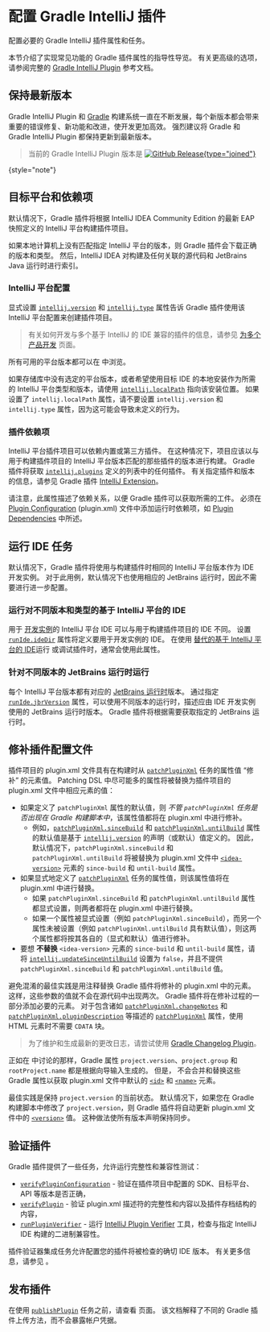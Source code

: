 # 配置 Gradle IntelliJ 插件

<!-- Copyright 2000-2023 JetBrains s.r.o. and contributors. Use of this source code is governed by the Apache 2.0 license. -->

<link-summary>配置必要的 Gradle IntelliJ 插件属性和任务。</link-summary>

本节介绍了实现常见功能的 Gradle 插件属性的指导性导览。
有关更高级的选项，请参阅完整的 [Gradle IntelliJ Plugin](tools_gradle_intellij_plugin.md) 参考文档。

## 保持最新版本

Gradle IntelliJ Plugin 和 [Gradle](https://gradle.org/install/) 构建系统一直在不断发展，每个新版本都会带来重要的错误修复、新功能和改进，使开发更加高效。
强烈建议将 Gradle 和 Gradle IntelliJ Plugin 都保持更新到最新版本。

> 当前的 Gradle IntelliJ Plugin 版本是 [![GitHub Release](https://img.shields.io/github/release/jetbrains/gradle-intellij-plugin.svg?style=flat-square){type="joined"}](https://github.com/jetbrains/gradle-intellij-plugin/releases)
>
{style="note"}

## 目标平台和依赖项

默认情况下，Gradle 插件将根据 IntelliJ IDEA Community Edition 的最新 EAP 快照定义的 IntelliJ 平台构建插件项目。

如果本地计算机上没有匹配指定 IntelliJ 平台的版本，则 Gradle 插件会下载正确的版本和类型。
然后，IntelliJ IDEA 对构建及任何关联的源代码和 JetBrains Java 运行时进行索引。

### IntelliJ 平台配置

显式设置 [`intellij.version`](tools_gradle_intellij_plugin.md#intellij-extension-version) 和 [`intellij.type`](tools_gradle_intellij_plugin.md#intellij-extension-type) 属性告诉 Gradle 插件使用该 IntelliJ 平台配置来创建插件项目。

> 有关如何开发与多个基于 IntelliJ 的 IDE 兼容的插件的信息，请参见 [为多个产品开发](dev_alternate_products.md) 页面。
>

所有可用的平台版本都可以在 [](intellij_artifacts.md) 中浏览。

如果存储库中没有选定的平台版本，或者希望使用目标 IDE 的本地安装作为所需的 IntelliJ 平台类型和版本，请使用 [`intellij.localPath`](tools_gradle_intellij_plugin.md#intellij-extension-localpath) 指向该安装位置。
如果设置了 `intellij.localPath` 属性，请不要设置 `intellij.version` 和 `intellij.type` 属性，因为这可能会导致未定义的行为。

### 插件依赖项

IntelliJ 平台插件项目可以依赖内置或第三方插件。
在这种情况下，项目应该以与用于构建插件项目的 IntelliJ 平台版本匹配的那些插件的版本进行构建。
Gradle 插件将获取 [`intellij.plugins`](tools_gradle_intellij_plugin.md#intellij-extension-plugins) 定义的列表中的任何插件。
有关指定插件和版本的信息，请参见 Gradle 插件 [IntelliJ Extension](tools_gradle_intellij_plugin.md#configuration-intellij-extension)。

请注意，此属性描述了依赖关系，以便 Gradle 插件可以获取所需的工件。
必须在 [Plugin Configuration](plugin_configuration_file.md) (<path>plugin.xml</path>) 文件中添加运行时依赖项，如 [Plugin Dependencies](plugin_dependencies.md#3-dependency-declaration-in-pluginxml) 中所述。

## 运行 IDE 任务

默认情况下，Gradle 插件将使用与构建插件时相同的 IntelliJ 平台版本作为 IDE 开发实例。
对于此用例，默认情况下也使用相应的 JetBrains 运行时，因此不需要进行进一步配置。

### 运行对不同版本和类型的基于 IntelliJ 平台的 IDE

用于 [开发实例](ide_development_instance.md)的 IntelliJ 平台 IDE 可以与用于构建插件项目的 IDE 不同。
设置 [`runIde.ideDir`](tools_gradle_intellij_plugin.md#tasks-runide-idedir) 属性将定义要用于开发实例的 IDE。
在使用 [替代的基于 IntelliJ 平台的 IDE](intellij_platform.md#ides-based-on-the-intellij-platform)运行 或调试插件时，通常会使用此属性。

### 针对不同版本的 JetBrains 运行时运行

每个 IntelliJ 平台版本都有对应的 [JetBrains 运行时](ide_development_instance.md#using-a-jetbrains-runtime-for-the-development-instance)版本。
通过指定 [`runIde.jbrVersion`](tools_gradle_intellij_plugin.md#tasks-runide-jbrversion) 属性，可以使用不同版本的运行时，描述应由 IDE 开发实例使用的 JetBrains 运行时版本。
Gradle 插件将根据需要获取指定的 JetBrains 运行时。

## 修补插件配置文件

插件项目的 <path>plugin.xml</path> 文件具有在构建时从 [`patchPluginXml`](tools_gradle_intellij_plugin.md#tasks-patchpluginxml) 任务的属性值 “修补” 的元素值。
Patching DSL 中尽可能多的属性将被替换为插件项目的 <path>plugin.xml</path> 文件中相应元素的值：
* 如果定义了 `patchPluginXml` 属性的默认值，则 _不管 `patchPluginXml` 任务是否出现在 Gradle 构建脚本中_，该属性值都将在 <path>plugin.xml</path> 中进行修补。
  * 例如，[`patchPluginXml.sinceBuild`](tools_gradle_intellij_plugin.md#tasks-patchpluginxml-sincebuild) 和 [`patchPluginXml.untilBuild`](tools_gradle_intellij_plugin.md#tasks-patchpluginxml-untilbuild) 属性的默认值是基于 [`intellij.version`](tools_gradle_intellij_plugin.md#intellij-extension-version) 的声明（或默认）值定义的。
    因此，默认情况下，`patchPluginXml.sinceBuild` 和 `patchPluginXml.untilBuild` 将被替换为 <path>plugin.xml</path> 文件中 [`<idea-version>`](plugin_configuration_file.md#idea-plugin__idea-version) 元素的 `since-build` 和 `until-build` 属性。
* 如果显式地定义了 [`patchPluginXml`](tools_gradle_intellij_plugin.md#tasks-patchpluginxml) 任务的属性值，则该属性值将在 <path>plugin.xml</path> 中进行替换。
  * 如果 `patchPluginXml.sinceBuild` 和 `patchPluginXml.untilBuild` 属性都显式设置，则两者都将在 <path>plugin.xml</path> 中进行替换。
  * 如果一个属性被显式设置（例如 `patchPluginXml.sinceBuild`），而另一个属性未被设置（例如 `patchPluginXml.untilBuild` 具有默认值），则这两个属性都将按其各自的（显式和默认）值进行修补。
* 要想 **不替换** `<idea-version>` 元素的 `since-build` 和 `until-build` 属性，请将 [`intellij.updateSinceUntilBuild`](tools_gradle_intellij_plugin.md#intellij-extension-updatesinceuntilbuild) 设置为 `false`，并且不提供 `patchPluginXml.sinceBuild` 和 `patchPluginXml.untilBuild` 值。

避免混淆的最佳实践是用注释替换 Gradle 插件将修补的 <path>plugin.xml</path> 中的元素。
这样，这些参数的值就不会在源代码中出现两次。
Gradle 插件将在修补过程的一部分添加必要的元素。
对于包含诸如 [`patchPluginXml.changeNotes`](tools_gradle_intellij_plugin.md#tasks-patchpluginxml-changenotes) 和 [`patchPluginXml.pluginDescription`](tools_gradle_intellij_plugin.md#tasks-patchpluginxml-plugindescription) 等描述的 [`patchPluginXml`](tools_gradle_intellij_plugin.md#tasks-patchpluginxml) 属性，使用 HTML 元素时不需要 `CDATA` 块。

> 为了维护和生成最新的更改日志，请尝试使用 [Gradle Changelog Plugin](https://github.com/JetBrains/gradle-changelog-plugin)。
>

正如在 [](creating_plugin_project.md#components-of-a-wizard-generated-gradle-intellij-platform-plugin)中讨论的那样，Gradle 属性 `project.version`、`project.group` 和 `rootProject.name` 都是根据向导输入生成的。
但是，[](tools_gradle_intellij_plugin.md) 不会合并和替换这些 Gradle 属性以获取 <path>plugin.xml</path> 文件中默认的 [`<id>`](plugin_configuration_file.md#idea-plugin__id) 和 [`<name>`](plugin_configuration_file.md#idea-plugin__name) 元素。

最佳实践是保持 `project.version` 的当前状态。
默认情况下，如果您在 Gradle 构建脚本中修改了 `project.version`，则 Gradle 插件将自动更新 <path>plugin.xml</path> 文件中的 [`<version>`](plugin_configuration_file.md#idea-plugin__version) 值。
这种做法使所有版本声明保持同步。

## 验证插件

Gradle 插件提供了一些任务，允许运行完整性和兼容性测试：
* [`verifyPluginConfiguration`](tools_gradle_intellij_plugin.md#tasks-verifypluginconfiguration) - 验证在插件项目中配置的 SDK、目标平台、API 等版本是否正确，
* [`verifyPlugin`](tools_gradle_intellij_plugin.md#tasks-verifyplugin) - 验证 <path>plugin.xml</path> 描述符的完整性和内容以及插件存档结构的内容，
* [`runPluginVerifier`](tools_gradle_intellij_plugin.md#tasks-runpluginverifier) - 运行 [IntelliJ Plugin Verifier](https://github.com/JetBrains/intellij-plugin-verifier) 工具，检查与指定 IntelliJ IDE 构建的二进制兼容性。

插件验证器集成任务允许配置您的插件将被检查的确切 IDE 版本。
有关更多信息，请参见 [](verifying_plugin_compatibility.md#plugin-verifier)。

## 发布插件

在使用 [`publishPlugin`](tools_gradle_intellij_plugin.md#tasks-publishplugin) 任务之前，请查看 [](publishing_plugin.md) 页面。
该文档解释了不同的 Gradle 插件上传方法，而不会暴露帐户凭据。
